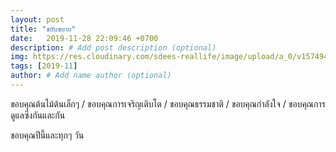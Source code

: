 ```yaml
---
layout: post
title: "ขยับขยาย"
date:   2019-11-28 22:09:46 +0700
description: # Add post description (optional)
img: https://res.cloudinary.com/sdees-reallife/image/upload/a_0/v1574948854/IMG_9829.jpg # Add image post (optional)
tags: [2019-11]
author: # Add name author (optional)
---
```

ขอบคุณต้นไม้ต้นเล็กๆ / ขอบคุณการเจริญเติบโต / ขอบคุณธรรมชาติ / ขอบคุณกำลังใจ / ขอบคุณการดูแลซึ่งกันและกัน

<i class="fa fa-child" style="color:plum"></i>

ขอบคุณปีนี้และทุกๆ วัน
